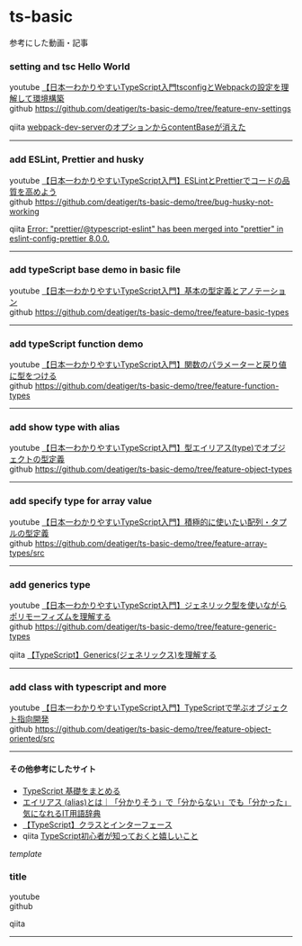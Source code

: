 # ts-basic
参考にした動画・記事 

### setting and tsc Hello World   
 
youtube [【日本一わかりやすいTypeScript入門tsconfigとWebpackの設定を理解して環境構築 ](https://www.youtube.com/watch?v=qSHlXcSces8)  
github https://github.com/deatiger/ts-basic-demo/tree/feature-env-settings  
  
qiita [webpack-dev-serverのオプションからcontentBaseが消えた](https://qiita.com/chocomint_t/items/4bc57945bce081922582)  
___  
  

### add ESLint, Prettier and husky  
youtube [【日本一わかりやすいTypeScript入門】ESLintとPrettierでコードの品質を高めよう](https://www.youtube.com/watch?v=R35LJL6a-p0&list=PLX8Rsrpnn3IW0REXnTWQp79mxCvHkIrad&index=4)  
github https://github.com/deatiger/ts-basic-demo/tree/bug-husky-not-working  
  
qiita [Error: "prettier/@typescript-eslint" has been merged into "prettier" in eslint-config-prettier 8.0.0.](https://qiita.com/schroneko/items/18041ca5f2917077e320)  
___  
  
  
### add typeScript base demo in basic file
youtube [【日本一わかりやすいTypeScript入門】基本の型定義とアノテーション](https://www.youtube.com/watch?v=KQhyHHQrcic&list=PLX8Rsrpnn3IW0REXnTWQp79mxCvHkIrad&index=4)  
github https://github.com/deatiger/ts-basic-demo/tree/feature-basic-types
___  
  
  
### add typeScript function demo
youtube [【日本一わかりやすいTypeScript入門】関数のパラメーターと戻り値に型をつける](https://www.youtube.com/watch?v=obdbskaarVQ&list=PLX8Rsrpnn3IW0REXnTWQp79mxCvHkIrad&index=5)  
github https://github.com/deatiger/ts-basic-demo/tree/feature-function-types  
___  
  

### add show type with alias
youtube [【日本一わかりやすいTypeScript入門】型エイリアス(type)でオブジェクトの型定義](https://www.youtube.com/watch?v=2DoYdw-rvL0&list=PLX8Rsrpnn3IW0REXnTWQp79mxCvHkIrad&index=6)  
github https://github.com/deatiger/ts-basic-demo/tree/feature-object-types  
___  
  
  
### add specify type for array value
youtube [【日本一わかりやすいTypeScript入門】積極的に使いたい配列・タプルの型定義](https://www.youtube.com/watch?v=BUSlgsUWn4I&list=PLX8Rsrpnn3IW0REXnTWQp79mxCvHkIrad&index=7)  
github https://github.com/deatiger/ts-basic-demo/tree/feature-array-types/src  
___  
  

### add generics type
youtube [【日本一わかりやすいTypeScript入門】ジェネリック型を使いながらポリモーフィズムを理解する](https://www.youtube.com/watch?v=5JYZzB7MMvo&list=PLX8Rsrpnn3IW0REXnTWQp79mxCvHkIrad&index=8)  
github https://github.com/deatiger/ts-basic-demo/tree/feature-generic-types  
  
qiita [【TypeScript】Generics(ジェネリックス)を理解する](https://qiita.com/k-penguin-sato/items/9baa959e8919157afcd4)
___  
  
  
### add class with typescript and more
youtube [【日本一わかりやすいTypeScript入門】TypeScriptで学ぶオブジェクト指向開発](https://www.youtube.com/watch?v=7u8o1r0LkHU&list=PLX8Rsrpnn3IW0REXnTWQp79mxCvHkIrad&index=10)  
github https://github.com/deatiger/ts-basic-demo/tree/feature-object-oriented/src   
___  
  

#### その他参考にしたサイト  
- [TypeScript 基礎をまとめる](https://zenn.dev/kei_nishikawa/articles/bc65705009ae1d)  
- [エイリアス (alias)とは｜「分かりそう」で「分からない」でも「分かった」気になれるIT用語辞典](https://wa3.i-3-i.info/word1149.html)  
- [【TypeScript】クラスとインターフェース](https://b1san-blog.com/post/ts/ts-class/)  
- qiita [TypeScript初心者が知っておくと嬉しいこと](https://qiita.com/kotaonaga/items/13bec787769d6e8efc52)

*template*
### title
youtube []()  
github  
  
qiita []()
___  
  
  
